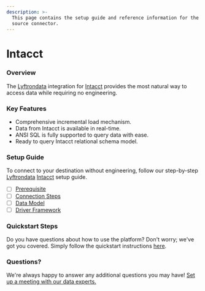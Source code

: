 ```yaml
---
description: >-
  This page contains the setup guide and reference information for the Intacct
  source connector.
---
```


# Intacct

### Overview

The [Lyftrondata](https://www.lyftrondata.com/) integration for [Intacct](None/) provides the most natural way to access data while requiring no engineering.

### Key Features

* Comprehensive incremental load mechanism.
* Data from Intacct is available in real-time.
* ANSI SQL is fully supported to query data with ease.
* Ready to query Intacct relational schema model.

### Setup Guide

To connect to your destination without engineering, follow our step-by-step [Lyftrondata](https://www.lyftrondata.com/) [Intacct](None/) setup guide.

* [ ] [Prerequisite](prerequisite.md)
* [ ] [Connection Steps](connection-steps.md)
* [ ] [Data Model](data-model/erd.md)
* [ ] [Driver Framework](driver-framework/)

### Quickstart Steps

Do you have questions about how to use the platform? Don't worry; we've got you covered. Simply follow the quickstart instructions [here](../../).

### Questions? <a href="#questions" id="questions"></a>

We're always happy to answer any additional questions you may have! [Set up a meeting with our data experts.](https://www.lyftrondata.com/book-a-meeting/)

